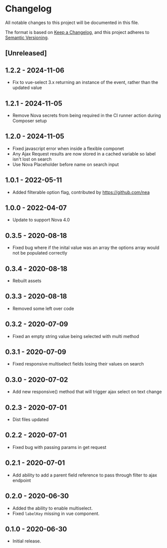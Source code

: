 # Changelog
All notable changes to this project will be documented in this file.

The format is based on [Keep a Changelog](https://keepachangelog.com/en/1.0.0/),
and this project adheres to [Semantic Versioning](https://semver.org/spec/v2.0.0.html).

## [Unreleased]

## 1.2.2 - 2024-11-06

- Fix to vue-select 3.x returning an instance of the event, rather than the updated value

## 1.2.1 - 2024-11-05

- Remove Nova secrets from being required in the CI runner action during Composer setup

## 1.2.0 - 2024-11-05

- Fixed javascript error when inside a flexible componet
- Any Ajax Request results are now stored in a cached variable so label isn't lost on search 
- Use Nova Placeholder before name on search input

## 1.0.1 - 2022-05-11

- Added filterable option flag, contributed by https://github.com/nea

## 1.0.0 - 2022-04-07

- Update to support Nova 4.0 
## 0.3.5 - 2020-08-18

- Fixed bug where if the inital value was an array the options array would not be populated correctly

## 0.3.4 - 2020-08-18

- Rebuilt assets

## 0.3.3 - 2020-08-18

- Removed some left over code

## 0.3.2 - 2020-07-09

- Fixed an empty string value being selected with multi method

## 0.3.1 - 2020-07-09

- Fixed responsive multiselect fields losing their values on search

## 0.3.0 - 2020-07-02

- Add new responsive() method that will trigger ajax select on text change

## 0.2.3 - 2020-07-01

- Dist files updated

## 0.2.2 - 2020-07-01

- Fixed bug with passing params in get request

## 0.2.1 - 2020-07-01

- Add ability to add a parent field reference to pass through filter to ajax endpoint

## 0.2.0 - 2020-06-30

- Added the ability to enable multiselect.
- Fixed `labelKey` missing in vue component.

## 0.1.0 - 2020-06-30

- Initial release.
